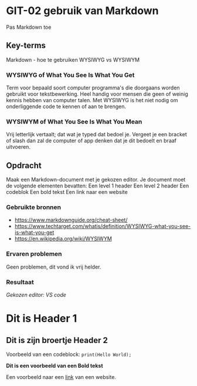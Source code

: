 # GIT-02 gebruik van Markdown
Pas Markdown toe 

## Key-terms
Markdown - hoe te gebruiken
WYSIWYG vs WYSIWYM 

### WYSIWYG of What You See Is What You Get
Term voor bepaald soort computer programma's die doorgaans worden gebruikt voor tekstbewerking. Heel handig voor mensen die geen of weinig kennis hebben van computer talen. Met WYSIWYG is het niet nodig om onderliggende code te kennen of aan te brengen.  

### WYSIWYM of What You See Is What You Mean
Vrij letterlijk vertaalt; dat wat je typed dat bedoel je. Vergeet je een bracket of slash dan zal de computer of app denken dat je dit bedoelt en braaf uitvoeren. 

## Opdracht
Maak een Markdown-document met je gekozen editor. Je document moet de volgende elementen bevatten:
Een level 1 header
Een level 2 header
Een codeblok
Een bold tekst
Een link naar een website

### Gebruikte bronnen
- https://www.markdownguide.org/cheat-sheet/
- https://www.techtarget.com/whatis/definition/WYSIWYG-what-you-see-is-what-you-get
- https://en.wikipedia.org/wiki/WYSIWYM


### Ervaren problemen
Geen problemen, dit vond ik vrij helder. 

### Resultaat
*Gekozen editor: VS code*

# Dit is Header 1

## Dit is zijn broertje Header 2

Voorbeeld van een codeblock:
`print(Hello World);` 

**Dit is een voorbeeld van een Bold tekst**

Een voorbeeld naar een [link](https://www.markdownguide.org/cheat-sheet/) van een website. 
